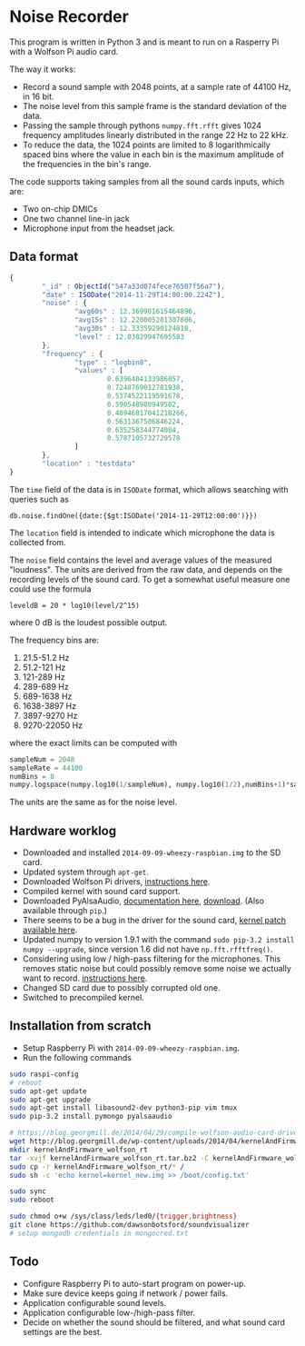 Noise Recorder
==============

This program is written in Python 3 and is meant to run on a Rasperry Pi with a Wolfson Pi audio card.

The way it works:
* Record a sound sample with 2048 points, at a sample rate of 44100 Hz, in 16 bit.
* The noise level from this sample frame is the standard deviation of the data.
* Passing the sample through pythons `numpy.fft.rfft` gives 1024 frequency amplitudes linearly distributed in the range 22 Hz to 22 kHz.
* To reduce the data, the 1024 points are limited to 8 logarithmically spaced bins where the value in each bin is the maximum amplitude
  of the frequencies in the bin's range.

The code supports taking samples from all the sound cards inputs, which are:
* Two on-chip DMICs
* One two channel line-in jack
* Microphone input from the headset jack.

## Data format

```javascript
{
        "_id" : ObjectId("547a33d074fece76507f56a7"),
        "date" : ISODate("2014-11-29T14:00:00.224Z"),
        "noise" : {
                "avg60s" : 12.369901615464896,
                "avg15s" : 12.220005281307806,
                "avg30s" : 12.33359290124818,
                "level" : 12.03829947695583
        },
        "frequency" : {
                "type" : "logbin8",
                "values" : [
                        0.6396404133986057,
                        0.7248769012781938,
                        0.5374522119591678,
                        0.590548980949502,
                        0.48946817041218266,
                        0.5631367506846224,
                        0.635258344774084,
                        0.5787105732729578
                ]
        },
        "location" : "testdata"
}
```

The `time` field of the data is in `ISODate` format, which allows searching with queries such as

`db.noise.findOne({date:{$gt:ISODate('2014-11-29T12:00:00')}})`

The `location` field is intended to indicate which microphone the data is collected from.

The `noise` field contains the level and average values of the measured "loudness". 
The units are derived from the raw data, and depends on the recording levels of the
sound card. To get a somewhat useful measure one could use the formula

`leveldB = 20 * log10(level/2^15)`

where 0 dB is the loudest possible output.

The frequency bins are:

1.  21.5-51.2 Hz
2.  51.2-121 Hz
3.  121-289 Hz
4.  289-689 Hz
5.  689-1638 Hz
6.  1638-3897 Hz
7.  3897-9270 Hz
8.  9270-22050 Hz

where the exact limits can be computed with 
```python
sampleNum = 2048
sampleRate = 44100
numBins = 8
numpy.logspace(numpy.log10(1/sampleNum), numpy.log10(1/2),numBins+1)*sampleRate
```

The units are the same as for the noise level.



## Hardware worklog

* Downloaded and installed `2014-09-09-wheezy-raspbian.img` to the SD card.
* Updated system through `apt-get`.
* Downloaded Wolfson Pi drivers, [instructions here](http://www.element14.com/community/thread/31714/l/instructions-for-compiling-the-wolfson-audio-card-kernel-drivers-and-supported-use-cases).
* Compiled kernel with sound card support.
* Downloaded PyAlsaAudio, [documentation here](http://pyalsaaudio.sourceforge.net/), [download](http://sourceforge.net/projects/pyalsaaudio/). (Also available through `pip`.)
* There seems to be a bug in the driver for the sound card, [kernel patch available here](http://www.element14.com/community/thread/32623/l/driver-instability-issue).
* Updated numpy to version 1.9.1 with the command `sudo pip-3.2 install numpy --upgrade`, since version 1.6 did not have `np.fft.rfftfreq()`.
* Considering using low / high-pass filtering for the microphones. This removes static noise but could possibly remove some noise we actually want to record.
  [instructions here](http://www.element14.com/community/thread/32434/l/wolfson--voice-record-volume-too-low-using-dmic).
* Changed SD card due to possibly corrupted old one.
* Switched to precompiled kernel.


## Installation from scratch
* Setup Raspberry Pi with `2014-09-09-wheezy-raspbian.img`.
* Run the following commands
```bash
sudo raspi-config
# reboot
sudo apt-get update
sudo apt-get upgrade
sudo apt-get install libasound2-dev python3-pip vim tmux
sudo pip-3.2 install pymongo pyalsaaudio

# https://blog.georgmill.de/2014/04/29/compile-wolfson-audio-card-driver-for-kernel-3-12-y-a-new-try/
wget http://blog.georgmill.de/wp-content/uploads/2014/04/kernelAndFirmware_wolfson_rt.tar.bz2
mkdir kernelAndFirmware_wolfson_rt
tar -xvjf kernelAndFirmware_wolfson_rt.tar.bz2 -C kernelAndFirmware_wolfson_rt
sudo cp -r kernelAndFirmware_wolfson_rt/* /
sudo sh -c 'echo kernel=kernel_new.img >> /boot/config.txt'

sudo sync
sudo reboot

sudo chmod o+w /sys/class/leds/led0/{trigger,brightness}
git clone https://github.com/dawsonbotsford/soundvisualizer
# setup mongodb credentials in mongocred.txt
```

## Todo
* Configure Raspberry Pi to auto-start program on power-up.
* Make sure device keeps going if network / power fails.
* Application configurable sound levels.
* Application configurable low-/high-pass filter.
* Decide on whether the sound should be filtered, and what sound card settings are the best.
